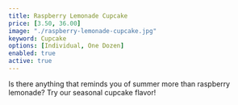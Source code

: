 ```yaml
---
title: Raspberry Lemonade Cupcake
price: [3.50, 36.00]
image: "./raspberry-lemonade-cupcake.jpg"
keyword: Cupcake
options: [Individual, One Dozen]
enabled: true
active: true
---
```

Is there anything that reminds you of summer more than raspberry lemonade? Try our seasonal cupcake flavor!

